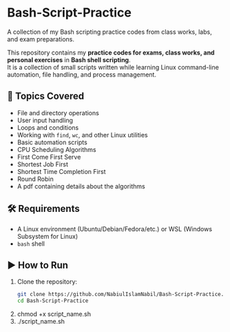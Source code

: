 # Bash-Script-Practice
A collection of my Bash scripting practice codes from class works, labs, and exam preparations.

This repository contains my **practice codes for exams, class works, and personal exercises** in **Bash shell scripting**.  
It is a collection of small scripts written while learning Linux command-line automation, file handling, and process management.  


## 🚀 Topics Covered
- File and directory operations  
- User input handling  
- Loops and conditions  
- Working with `find`, `wc`, and other Linux utilities  
- Basic automation scripts  
- CPU Scheduling Algorithms
- First Come First Serve
- Shortest Job First
- Shortest Time Completion First
- Round Robin 
- A pdf containing details about the algorithms

## 🛠️ Requirements
- A Linux environment (Ubuntu/Debian/Fedora/etc.) or WSL (Windows Subsystem for Linux)  
- `bash` shell


## ▶️ How to Run
1. Clone the repository:
   ```bash
   git clone https://github.com/NabiulIslamNabil/Bash-Script-Practice.git
   cd Bash-Script-Practice
2. chmod +x script_name.sh
3. ./script_name.sh
